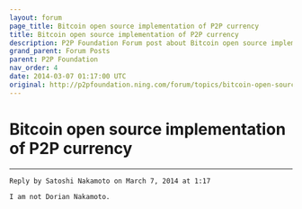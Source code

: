 ```yaml
---
layout: forum
page_title: Bitcoin open source implementation of P2P currency
title: Bitcoin open source implementation of P2P currency
description: P2P Foundation Forum post about Bitcoin open source implementation of P2P currency on March 7 2014
grand_parent: Forum Posts
parent: P2P Foundation
nav_order: 4
date: 2014-03-07 01:17:00 UTC
original: http://p2pfoundation.ning.com/forum/topics/bitcoin-open-source?commentId=2003008%3AComment%3A52186
---
```


# Bitcoin open source implementation of P2P currency

---

```
Reply by Satoshi Nakamoto on March 7, 2014 at 1:17

I am not Dorian Nakamoto.
```

